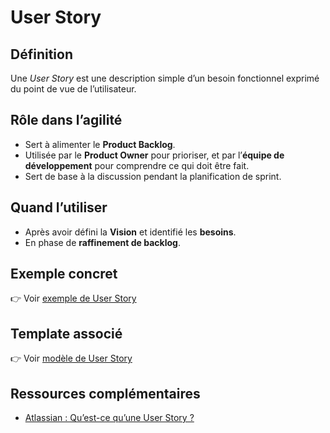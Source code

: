 # User Story  

## Définition  
Une *User Story* est une description simple d’un besoin fonctionnel exprimé du point de vue de l’utilisateur.  

## Rôle dans l’agilité  
- Sert à alimenter le **Product Backlog**.  
- Utilisée par le **Product Owner** pour prioriser, et par l’**équipe de développement** pour comprendre ce qui doit être fait.  
- Sert de base à la discussion pendant la planification de sprint.  

## Quand l’utiliser  
- Après avoir défini la **Vision** et identifié les **besoins**.  
- En phase de **raffinement de backlog**.  

## Exemple concret  
👉 Voir [exemple de User Story](../outils/exemples/user-story-exemple.md)  

## Template associé  
👉 Voir [modèle de User Story](../outils/templates/user-story-template.md)  

## Ressources complémentaires  
- [Atlassian : Qu’est-ce qu’une User Story ?](https://www.atlassian.com/fr/agile/project-management/user-stories)  
